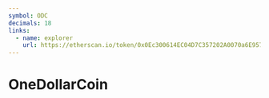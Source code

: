 ```yaml
---
symbol: ODC
decimals: 18
links:
  - name: explorer
    url: https://etherscan.io/token/0x0Ec300614EC04D7C357202A0070a6E957Ff5D319
---
```


# OneDollarCoin
